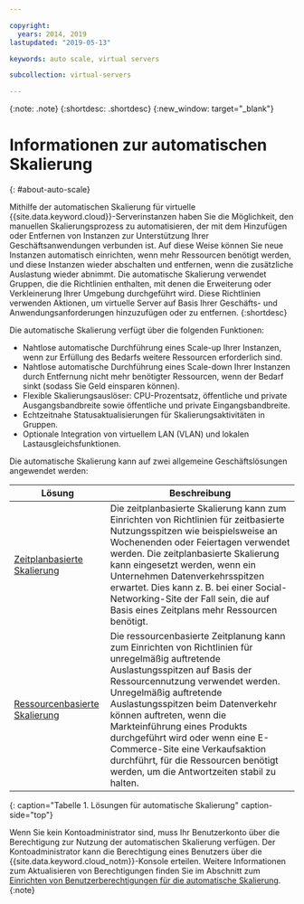 ```yaml
---

copyright:
  years: 2014, 2019
lastupdated: "2019-05-13"

keywords: auto scale, virtual servers

subcollection: virtual-servers

---
```


{:note: .note}
{:shortdesc: .shortdesc}
{:new_window: target="_blank"}

# Informationen zur automatischen Skalierung
{: #about-auto-scale}

Mithilfe der automatischen Skalierung für virtuelle {{site.data.keyword.cloud}}-Serverinstanzen haben Sie die Möglichkeit, den manuellen Skalierungsprozess zu automatisieren, der mit dem Hinzufügen oder Entfernen von Instanzen zur Unterstützung Ihrer Geschäftsanwendungen verbunden ist. Auf diese Weise können Sie neue Instanzen automatisch einrichten, wenn mehr Ressourcen benötigt werden, und diese Instanzen wieder abschalten und entfernen, wenn die zusätzliche Auslastung wieder abnimmt. Die automatische Skalierung verwendet Gruppen, die die Richtlinien enthalten, mit denen die Erweiterung oder Verkleinerung Ihrer Umgebung durchgeführt wird. Diese Richtlinien verwenden Aktionen, um virtuelle Server auf Basis Ihrer Geschäfts- und Anwendungsanforderungen hinzuzufügen oder zu entfernen.
{:shortdesc}

Die automatische Skalierung verfügt über die folgenden Funktionen: 

* Nahtlose automatische Durchführung eines Scale-up Ihrer Instanzen, wenn zur Erfüllung des Bedarfs weitere Ressourcen erforderlich sind.
* Nahtlose automatische Durchführung eines Scale-down Ihrer Instanzen durch Entfernung nicht mehr benötigter Ressourcen, wenn der Bedarf sinkt (sodass Sie Geld einsparen können).
* Flexible Skalierungsauslöser: CPU-Prozentsatz, öffentliche und private Ausgangsbandbreite sowie öffentliche und private Eingangsbandbreite.
* Echtzeitnahe Statusaktualisierungen für Skalierungsaktivitäten in Gruppen.
* Optionale Integration von virtuellem LAN (VLAN) und lokalen Lastausgleichsfunktionen.

Die automatische Skalierung kann auf zwei allgemeine Geschäftslösungen angewendet werden:

| Lösung   | Beschreibung |
| -------- | ----------- |
| [Zeitplanbasierte Skalierung](/docs/vsi?topic=virtual-servers-managing-schedule-based-auto-scaling) | Die zeitplanbasierte Skalierung kann zum Einrichten von Richtlinien für zeitbasierte Nutzungsspitzen wie beispielsweise an Wochenenden oder Feiertagen verwendet werden. Die zeitplanbasierte Skalierung kann eingesetzt werden, wenn ein Unternehmen Datenverkehrsspitzen erwartet. Dies kann z. B. bei einer Social-Networking-Site der Fall sein, die auf Basis eines Zeitplans mehr Ressourcen benötigt. |
| [Ressourcenbasierte Skalierung](/docs/vsi?topic=virtual-servers-managing-resourced-based-auto-scaling) | Die ressourcenbasierte Zeitplanung kann zum Einrichten von Richtlinien für unregelmäßig auftretende Auslastungsspitzen auf Basis der Ressourcennutzung verwendet werden. Unregelmäßig auftretende Auslastungsspitzen beim Datenverkehr können auftreten, wenn die Markteinführung eines Produkts durchgeführt wird oder wenn eine E-Commerce-Site eine Verkaufsaktion durchführt, für die Ressourcen benötigt werden, um die Antwortzeiten stabil zu halten. |
{: caption="Tabelle 1. Lösungen für automatische Skalierung" caption-side="top"}

Wenn Sie kein Kontoadministrator sind, muss Ihr Benutzerkonto über die Berechtigung zur Nutzung der automatischen Skalierung verfügen. Der Kontoadministrator kann die Berechtigung eines Benutzers über die {{site.data.keyword.cloud_notm}}-Konsole erteilen. Weitere Informationen zum Aktualisieren von Berechtigungen finden Sie im Abschnitt zum [Einrichten von Benutzerberechtigungen für die automatische Skalierung](/docs/vsi?topic=virtual-servers-user-permissions-required-to-use-auto-scale).
{:note}


